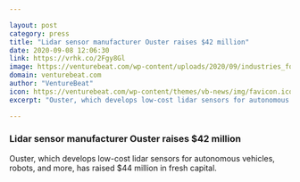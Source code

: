 ```yaml
---

layout: post
category: press
title: "Lidar sensor manufacturer Ouster raises $42 million"
date: 2020-09-08 12:06:30
link: https://vrhk.co/2Fgy8Gl
image: https://venturebeat.com/wp-content/uploads/2020/09/industries_footer-e1598995511523.jpg?w=1200&strip=all
domain: venturebeat.com
author: "VentureBeat"
icon: https://venturebeat.com/wp-content/themes/vb-news/img/favicon.ico
excerpt: "Ouster, which develops low-cost lidar sensors for autonomous vehicles, robots, and more, has raised $44 million in fresh capital."

---
```


### Lidar sensor manufacturer Ouster raises $42 million

Ouster, which develops low-cost lidar sensors for autonomous vehicles, robots, and more, has raised $44 million in fresh capital.